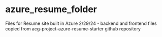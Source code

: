 # azure_resume_folder
Files for Resume site built in Azure
2/29/24 - backend and frontend files copied from acg-project-azure-resume-starter github repository